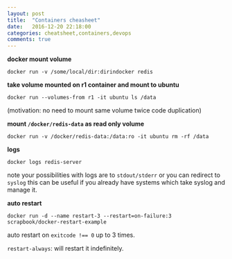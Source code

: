 ```yaml
---
layout: post
title:  "Containers cheasheet"
date:   2016-12-20 22:18:00
categories: cheatsheet,containers,devops
comments: true
---
```

**docker mount volume**

`docker run -v /some/local/dir:dirindocker redis`

**take volume mounted on r1 container and mount to ubuntu**

`docker run --volumes-from r1 -it ubuntu ls /data`

(motivation: no need to mount same volume twice code duplication)

**mount `/docker/redis-data` as read only volume**

`docker run -v /docker/redis-data:/data:ro -it ubuntu rm -rf /data`

**logs**

`docker logs redis-server`

note your possibilities with logs are to `stdout/stderr` or you can redirect to `syslog` this can be useful if you already have systems which take syslog and manage it.

**auto restart**

`docker run -d --name restart-3 --restart=on-failure:3 scrapbook/docker-restart-example`

auto restart on `exitcode !== 0` up to 3 times.

`restart-always`: will restart it indefinitely. 